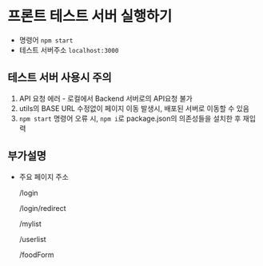 # 프론트 테스트 서버 실행하기
* 명령어 `npm start`
* 테스트 서버주소 `localhost:3000`

## 테스트 서버 사용시 주의
1. API 요청 에러 - 로컬에서 Backend 서버로의 API요청 불가
2. utils의 BASE URL 수정없이 페이지 이동 발생시, 배포된 서버로 이동할 수 있음
3. `npm start` 명령어 오류 시, `npm i`로 package.json의 의존성들을 설치한 후 재입력

## 부가설명
* 주요 페이지 주소

  /login

  /login/redirect

  /mylist

  /userlist

  /foodForm
